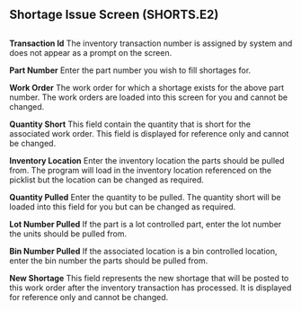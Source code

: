 ##  Shortage Issue Screen (SHORTS.E2)

<PageHeader />

##


**Transaction Id** The inventory transaction number is assigned by system and
does not appear as a prompt on the screen.  
  
**Part Number** Enter the part number you wish to fill shortages for.  
  
**Work Order** The work order for which a shortage exists for the above part
number. The work orders are loaded into this screen for you and cannot be
changed.  
  
**Quantity Short** This field contain the quantity that is short for the
associated work order. This field is displayed for reference only and cannot
be changed.  
  
**Inventory Location** Enter the inventory location the parts should be pulled
from. The program will load in the inventory location referenced on the
picklist but the location can be changed as required.  
  
**Quantity Pulled** Enter the quantity to be pulled. The quantity short will
be loaded into this field for you but can be changed as required.  
  
**Lot Number Pulled** If the part is a lot controlled part, enter the lot
number the units should be pulled from.  
  
**Bin Number Pulled** If the associated location is a bin controlled location,
enter the bin number the parts should be pulled from.  
  
**New Shortage** This field represents the new shortage that will be posted to
this work order after the inventory transaction has processed. It is displayed
for reference only and cannot be changed.  
  
  
<badge text= "Version 8.10.57" vertical="middle" />

<PageFooter />